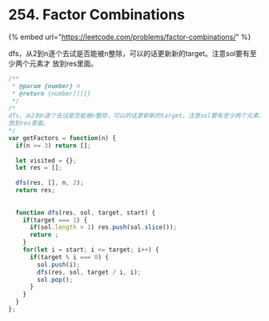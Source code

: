 # 254. Factor Combinations

{% embed url="https://leetcode.com/problems/factor-combinations/" %}

dfs，从2到n逐个去试是否能被n整除，可以的话更新新的target。注意sol要有至少两个元素才 放到res里面。

```javascript
/**
 * @param {number} n
 * @return {number[][]}
 */
/*
dfs，从2到n逐个去试是否能被n整除，可以的话更新新的target。注意sol要有至少两个元素才
放到res里面。
*/
var getFactors = function(n) {
  if(n <= 3) return [];
  
  let visited = {};
  let res = [];
  
  dfs(res, [], n, 2);
  return res;
  
  
  function dfs(res, sol, target, start) {
    if(target === 1) {
      if(sol.length > 1) res.push(sol.slice()); 
      return ;
    }
    for(let i = start; i <= target; i++) {      
      if(target % i === 0) {
        sol.push(i);
        dfs(res, sol, target / i, i);
        sol.pop();
      }    
    }
  }
};
```

